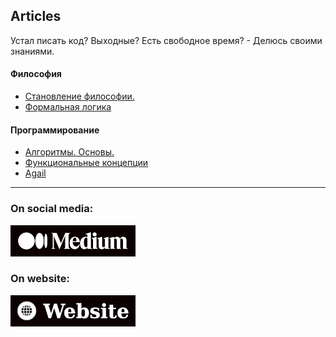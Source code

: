 Articles
---

Устал писать код? Выходные? Есть свободное время? - Делюсь своими знаниями.

#### Философия

* [Становление философии.](https://github.com/keygenqt/articles/tree/philosophy)
* [Формальная логика](https://github.com/keygenqt/articles/tree/logic)

#### Программирование

* [Алгоритмы. Основы.](https://github.com/keygenqt/articles/tree/algorithms)
* [Функциональные концепции](https://github.com/keygenqt/articles/tree/fun)
* [Agail](https://github.com/keygenqt/articles/tree/agail)

---

### On social media:

[![picture](images/medium.png)](https://keygenqt.medium.com)

### On website:

[![picture](images/website.png)](https://keygenqt.com/blog)

